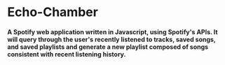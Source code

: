 # Echo-Chamber

#### A Spotify web application written in Javascript, using Spotify's APIs. It will query through the user's recently listened to tracks, saved songs, and saved playlists and generate a new playlist composed of songs consistent with recent listening history.
